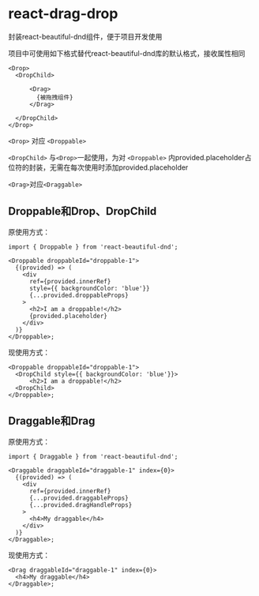 # react-drag-drop
封装react-beautiful-dnd组件，便于项目开发使用

项目中可使用如下格式替代react-beautiful-dnd库的默认格式，接收属性相同

	<Drop>
      <DropChild>
 
          <Drag>
            {被拖拽组件}
          </Drag>
          
      </DropChild>
    </Drop>
    
    

```<Drop>``` 对应 ```<Droppable>```

```<DropChild>``` 与```<Drop>```一起使用，为对 ```<Droppable>``` 内provided.placeholder占位符的封装，无需在每次使用时添加provided.placeholder

```<Drag>```对应```<Draggable>```

<h2>Droppable和Drop、DropChild</h2>
原使用方式：

```
import { Droppable } from 'react-beautiful-dnd';

<Droppable droppableId="droppable-1">
  {(provided) => (
    <div
      ref={provided.innerRef}
      style={{ backgroundColor: 'blue'}}
      {...provided.droppableProps}
    >
      <h2>I am a droppable!</h2>
      {provided.placeholder}
    </div>
  )}
</Droppable>;
```

现使用方式：

```
<Droppable droppableId="droppable-1">
  <DropChild style={{ backgroundColor: 'blue'}}>
      <h2>I am a droppable!</h2>
  <DropChild>
</Droppable>;
```

<h2>Draggable和Drag</h2>

原使用方式：

```
import { Draggable } from 'react-beautiful-dnd';

<Draggable draggableId="draggable-1" index={0}>
  {(provided) => (
    <div
      ref={provided.innerRef}
      {...provided.draggableProps}
      {...provided.dragHandleProps}
    >
      <h4>My draggable</h4>
    </div>
  )}
</Draggable>;
```

现使用方式：

```
<Drag draggableId="draggable-1" index={0}>
  <h4>My draggable</h4>
</Draggable>;
```
